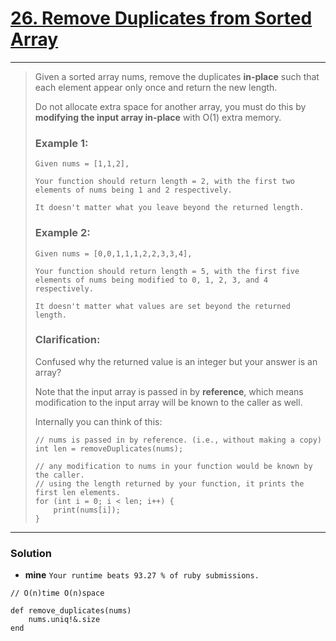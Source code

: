 # [26. Remove Duplicates from Sorted Array](https://leetcode.com/problems/remove-duplicates-from-sorted-array/)

---

> Given a sorted array nums, remove the duplicates **in-place** such that each element appear only once and return the new length.
>
> Do not allocate extra space for another array, you must do this by **modifying the input array in-place** with O(1) extra memory.
>
>
> ### Example 1:
> ```
> Given nums = [1,1,2],
>
> Your function should return length = 2, with the first two elements of nums being 1 and 2 respectively.
>
> It doesn't matter what you leave beyond the returned length.
> ```
>
> ### Example 2:
> ```
> Given nums = [0,0,1,1,1,2,2,3,3,4],
>
> Your function should return length = 5, with the first five elements of nums being modified to 0, 1, 2, 3, and 4 respectively.
>
> It doesn't matter what values are set beyond the returned length.
> ```
>
> ### Clarification:
> Confused why the returned value is an integer but your answer is an array?
>
> Note that the input array is passed in by **reference**, which means modification to the input array will be known to the caller as well.
>
> Internally you can think of this:
> ```
> // nums is passed in by reference. (i.e., without making a copy)
> int len = removeDuplicates(nums);
>
> // any modification to nums in your function would be known by the caller.
> // using the length returned by your function, it prints the first len elements.
> for (int i = 0; i < len; i++) {
>     print(nums[i]);
> }
> ```

---

### Solution
* **mine**  `Your runtime beats 93.27 % of ruby submissions.`
```
// O(n)time O(n)space

def remove_duplicates(nums)
    nums.uniq!&.size
end
```